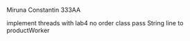 Miruna Constantin 333AA

implement threads with lab4
no order class
pass String line to productWorker